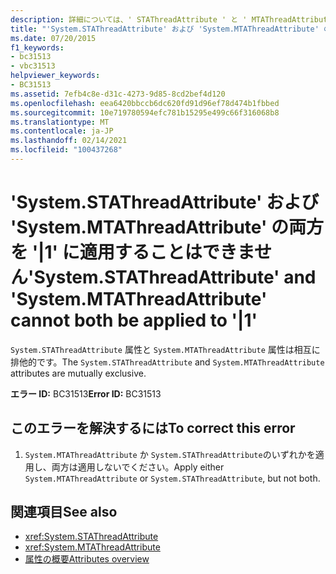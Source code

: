 ```yaml
---
description: 詳細については、' STAThreadAttribute ' と ' MTAThreadAttribute ' の両方を ' | 1 ' に適用することはできません
title: "'System.STAThreadAttribute' および 'System.MTAThreadAttribute' の両方を '|1' に適用することはできません"
ms.date: 07/20/2015
f1_keywords:
- bc31513
- vbc31513
helpviewer_keywords:
- BC31513
ms.assetid: 7efb4c8e-d31c-4273-9d85-8cd2bef4d120
ms.openlocfilehash: eea6420bbccb6dc620fd91d96ef78d474b1fbbed
ms.sourcegitcommit: 10e719780594efc781b15295e499c66f316068b8
ms.translationtype: MT
ms.contentlocale: ja-JP
ms.lasthandoff: 02/14/2021
ms.locfileid: "100437268"
---
```

# <a name="systemstathreadattribute-and-systemmtathreadattribute-cannot-both-be-applied-to-1"></a><span data-ttu-id="f6202-103">'System.STAThreadAttribute' および 'System.MTAThreadAttribute' の両方を '|1' に適用することはできません</span><span class="sxs-lookup"><span data-stu-id="f6202-103">'System.STAThreadAttribute' and 'System.MTAThreadAttribute' cannot both be applied to '|1'</span></span>

<span data-ttu-id="f6202-104">`System.STAThreadAttribute` 属性と `System.MTAThreadAttribute` 属性は相互に排他的です。</span><span class="sxs-lookup"><span data-stu-id="f6202-104">The `System.STAThreadAttribute` and `System.MTAThreadAttribute` attributes are mutually exclusive.</span></span>  
  
 <span data-ttu-id="f6202-105">**エラー ID:** BC31513</span><span class="sxs-lookup"><span data-stu-id="f6202-105">**Error ID:** BC31513</span></span>  
  
## <a name="to-correct-this-error"></a><span data-ttu-id="f6202-106">このエラーを解決するには</span><span class="sxs-lookup"><span data-stu-id="f6202-106">To correct this error</span></span>  
  
1. <span data-ttu-id="f6202-107">`System.MTAThreadAttribute` か `System.STAThreadAttribute`のいずれかを適用し、両方は適用しないでください。</span><span class="sxs-lookup"><span data-stu-id="f6202-107">Apply either `System.MTAThreadAttribute` or `System.STAThreadAttribute`, but not both.</span></span>  
  
## <a name="see-also"></a><span data-ttu-id="f6202-108">関連項目</span><span class="sxs-lookup"><span data-stu-id="f6202-108">See also</span></span>

- <xref:System.STAThreadAttribute>
- <xref:System.MTAThreadAttribute>
- [<span data-ttu-id="f6202-109">属性の概要</span><span class="sxs-lookup"><span data-stu-id="f6202-109">Attributes overview</span></span>](../programming-guide/concepts/attributes/index.md)

